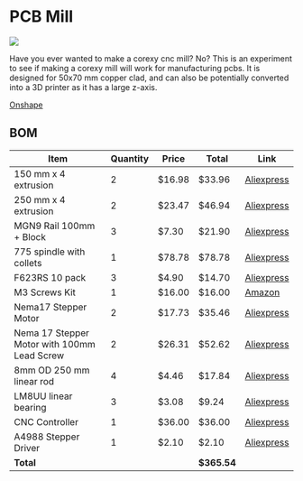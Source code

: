 # PCB Mill

<img src = "https://hc-cdn.hel1.your-objectstorage.com/s/v3/6bcbdd5e5d747e1be142ba3283eb916c71123cc5_image.png">

Have you ever wanted to make a corexy cnc mill? No? This is an experiment to see if making a corexy mill will work for manufacturing pcbs. It is designed for 50x70 mm copper clad, and can also be potentially converted into a 3D printer as it has a large z-axis.

[Onshape](https://cad.onshape.com/documents/5cd80cef7b051f6dbadd9a3b/w/b4afdc35a2d58e3f2a333c6d/e/705bca6182fdf11d09d20174?renderMode=0&uiState=687c1c04c8ac4b246a35943b)

## BOM
| Item                                               | Quantity | Price   | Total   | Link                                                                 |
|----------------------------------------------------|----------|---------|---------|----------------------------------------------------------------------|
| 150 mm x 4 extrusion                               | 2        | $16.98  | $33.96  | [Aliexpress](https://www.aliexpress.us/item/3256808699836480.html)        |
| 250 mm x 4 extrusion                               | 2        | $23.47  | $46.94  | [Aliexpress](https://www.aliexpress.us/item/3256808699836480.html)        |
| MGN9 Rail 100mm + Block                            | 3        | $7.30   | $21.90  | [Aliexpress](https://www.aliexpress.us/item/2255800576028509.html)        |
| 775 spindle with collets                           | 1        | $78.78  | $78.78  | [Aliexpress](https://www.aliexpress.us/item/3256805767996082.html)        |
| F623RS 10 pack                                     | 3        | $4.90   | $14.70  | [Aliexpress](https://www.aliexpress.us/item/3256804449119001.html)        |
| M3 Screws Kit                                      | 1        | $16.00  | $16.00  | [Amazon](https://www.amazon.com/dp/B0CMQG542V?th=1)                   |
| Nema17 Stepper Motor                               | 2        | $17.73  | $35.46  | [Aliexpress](https://www.aliexpress.us/item/3256802068491329.html)        |
| Nema 17 Stepper Motor with 100mm Lead Screw        | 2        | $26.31  | $52.62  | [Aliexpress](https://www.aliexpress.us/item/3256803579009544.html)        |
| 8mm OD 250 mm linear rod                           | 4        | $4.46   | $17.84  | [Aliexpress](https://www.aliexpress.us/item/3256805290944526.html)        |
| LM8UU linear bearing                               | 3        | $3.08   | $9.24   | [Aliexpress](https://www.aliexpress.us/item/3256806883965670.html)        |
| CNC Controller                                     | 1        | $36.00  | $36.00  | [Aliexpress](https://www.aliexpress.us/item/3256807037541587.html)        |
| A4988 Stepper Driver                               | 1        | $2.10   | $2.10   | [Aliexpress](https://www.aliexpress.us/item/3256805909921734.html)        |
| **Total**                                          |          |         | **$365.54** |                                                                  |
